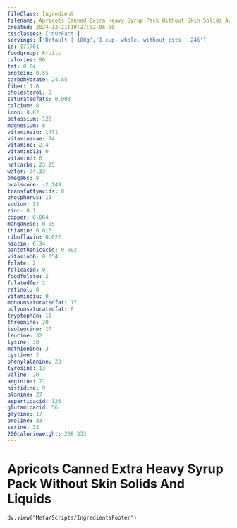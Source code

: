 ```yaml
---
fileClass: Ingredient
filename: Apricots Canned Extra Heavy Syrup Pack Without Skin Solids And Liquids
created: 2024-12-21T19:27:02-06:00
cssclasses: ['nutFact']
servings: ['Default | 100g','1 cup, whole, without pits | 246']
id: 171701
foodgroup: Fruits
calories: 96
fat: 0.04
protein: 0.55
carbohydrate: 24.85
fiber: 1.6
cholesterol: 0
saturatedfats: 0.003
calcium: 8
iron: 0.62
potassium: 126
magnesium: 8
vitaminaiu: 1471
vitaminarae: 74
vitaminc: 2.4
vitaminb12: 0
vitamind: 0
netcarbs: 23.25
water: 74.33
omega6s: 8
pralscore: -2.149
transfattyacids: 0
phosphorus: 15
sodium: 13
zinc: 0.1
copper: 0.064
manganese: 0.05
thiamin: 0.016
riboflavin: 0.022
niacin: 0.34
pantothenicacid: 0.092
vitaminb6: 0.054
folate: 2
folicacid: 0
foodfolate: 2
folatedfe: 2
retinol: 0
vitamindiu: 0
monounsaturatedfat: 17
polyunsaturatedfat: 8
tryptophan: 10
threonine: 20
isoleucine: 17
leucine: 32
lysine: 38
methionine: 3
cystine: 2
phenylalanine: 23
tyrosine: 13
valine: 20
arginine: 21
histidine: 9
alanine: 27
asparticacid: 126
glutamicacid: 56
glycine: 17
proline: 33
serine: 32
200calorieweight: 208.333
---
```


# Apricots Canned Extra Heavy Syrup Pack Without Skin Solids And Liquids

```dataviewjs
dv.view("Meta/Scripts/IngredientsFooter")
```
